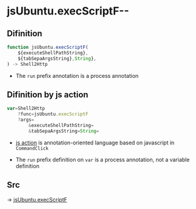 # jsUbuntu.execScriptF--

## Difinition

```js.js
function jsUbuntu.execScriptF(
	${executeShellPathString},
	${tabSepaArgsString},String},
) -> Shell2Http
```

- The `run` prefix annotation is a process annotation


## Difinition by js action

```js.js
var=Shell2Http
	?func=jsUbuntu.execScriptF
	?args=
		&executeShellPathString=
		&tabSepaArgsString=String=
```

- [js action](#) is annotation-oriented language based on javascript in `CommandClick`

- The `run` prefix definition on `var` is a process annotation, not a variable definition

## Src

-> [jsUbuntu.execScriptF](https://github.com/puutaro/CommandClick/blob/master/app/src/main/java/com/puutaro/commandclick/fragment_lib/terminal_fragment/js_interface/JsUbuntu.kt#L48)


